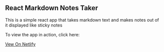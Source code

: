 ## React Markdown Notes Taker

This is a simple react app that takes markdown text and makes notes out of it displayed like sticky notes

To view the app in action, click here:

[Vew On Netlify](https://viewOnNetlify.com)
